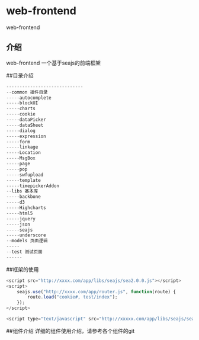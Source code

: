 web-frontend
========

web-frontend
## 介绍
web-frontend 一个基于seajs的前端框架




##目录介绍
```dart
-----------------------------
--common 插件目录
-----autocomplete
-----blockUI
-----charts
-----cookie
-----dataPicker
-----dataSheet
-----dialog
-----expression
-----form
-----linkage
-----Location
-----MsgBox
-----page
-----pop
-----swfupload
-----template
-----timepickerAddon
--libs 基本库
-----backbone
-----d3
-----Highcharts
-----html5
-----jquery
-----json
-----seajs
-----underscore
--models 页面逻辑
-----
--test 测试页面
------
```

##框架的使用
```js
<script src="http://xxxx.com/app/libs/seajs/sea2.0.0.js"></script>
<script>
    seajs.use("http://xxxx.com/app/router.js", function(route) {
        route.load("cookie#, test/index");
    });
</script>
```

```js
<script type="text/javascript" src="http://xxxxx.com/app/libs/seajs/sea2.0.0.js" data-main="http://xxxxx.com/app/router.js"></script>
```

##组件介绍
详细的组件使用介绍，请参考各个组件的git